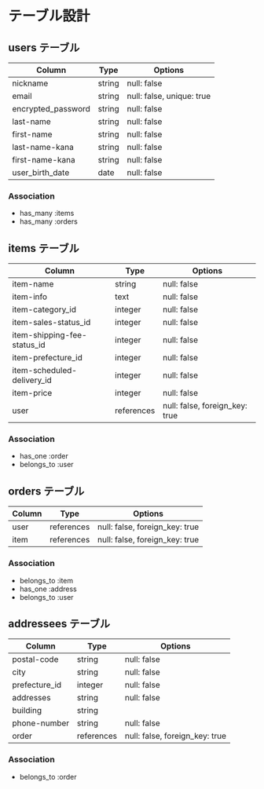 
# テーブル設計

## users テーブル

| Column             | Type    | Options                   |
| ------------------ | ------- | ------------------------- |
| nickname           | string  | null: false               |
| email              | string  | null: false, unique: true |
| encrypted_password | string  | null: false               |
| last-name          | string  | null: false               |
| first-name         | string  | null: false               |
| last-name-kana     | string  | null: false               |
| first-name-kana    | string  | null: false               |
| user_birth_date    | date    | null: false               |

### Association

- has_many :items
- has_many :orders


## items テーブル

| Column                      | Type       | Options                         |
| --------------------------- | ---------- | ------------------------------- |
| item-name                   | string     | null: false                     |
| item-info                   | text       | null: false                     |
| item-category_id            | integer    | null: false                     |
| item-sales-status_id        | integer    | null: false                     |
| item-shipping-fee-status_id | integer    | null: false                     |
| item-prefecture_id          | integer    | null: false                     |
| item-scheduled-delivery_id  | integer    | null: false                     |
| item-price                  | integer    | null: false                     |
| user                        | references | null: false, foreign_key: true  |

### Association

- has_one  :order
- belongs_to :user


## orders テーブル

| Column    | Type       | Options                         |
| --------- | ---------- | ------------------------------- |
| user      | references | null: false, foreign_key: true  |
| item      | references | null: false, foreign_key: true  |

### Association

- belongs_to :item
- has_one :address
- belongs_to :user


## addressees テーブル

| Column        | Type       | Options                        |
| ------------- | ---------- | ------------------------------ |
| postal-code   | string     | null: false                    |
| city          | string     | null: false                    |
| prefecture_id | integer    | null: false                    |
| addresses     | string     | null: false                    |
| building      | string     |                                |
| phone-number  | string    | null: false                    |
| order         | references | null: false, foreign_key: true |


### Association

- belongs_to :order


